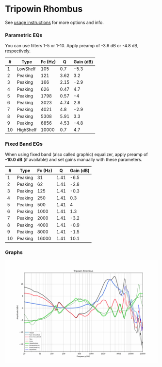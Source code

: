 # Tripowin Rhombus
See [usage instructions](https://github.com/jaakkopasanen/AutoEq#usage) for more options and info.

### Parametric EQs
You can use filters 1-5 or 1-10. Apply preamp of -3.6 dB or -4.8 dB, respectively.

|   # | Type      |   Fc (Hz) |    Q |   Gain (dB) |
|-----|-----------|-----------|------|-------------|
|   1 | LowShelf  |       105 | 0.7  |        -5.3 |
|   2 | Peaking   |       121 | 3.62 |         3.2 |
|   3 | Peaking   |       166 | 2.15 |        -2.9 |
|   4 | Peaking   |       626 | 0.47 |         4.7 |
|   5 | Peaking   |      1798 | 0.57 |        -4   |
|   6 | Peaking   |      3023 | 4.74 |         2.8 |
|   7 | Peaking   |      4021 | 4.8  |        -2.9 |
|   8 | Peaking   |      5308 | 5.91 |         3.3 |
|   9 | Peaking   |      6856 | 4.53 |        -4.8 |
|  10 | HighShelf |     10000 | 0.7  |         4.7 |

### Fixed Band EQs
When using fixed band (also called graphic) equalizer, apply preamp of **-10.0 dB** (if available) and set gains manually with these parameters.

|   # | Type    |   Fc (Hz) |    Q |   Gain (dB) |
|-----|---------|-----------|------|-------------|
|   1 | Peaking |        31 | 1.41 |        -6.5 |
|   2 | Peaking |        62 | 1.41 |        -2.8 |
|   3 | Peaking |       125 | 1.41 |        -0.3 |
|   4 | Peaking |       250 | 1.41 |         0.3 |
|   5 | Peaking |       500 | 1.41 |         4   |
|   6 | Peaking |      1000 | 1.41 |         1.3 |
|   7 | Peaking |      2000 | 1.41 |        -3.2 |
|   8 | Peaking |      4000 | 1.41 |        -0.9 |
|   9 | Peaking |      8000 | 1.41 |        -1.5 |
|  10 | Peaking |     16000 | 1.41 |        10.1 |

### Graphs
![](./Tripowin%20Rhombus.png)
